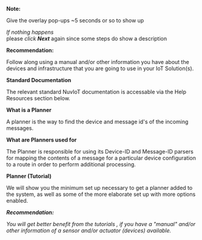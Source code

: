 **Note:**  

Give the overlay pop-ups ~5 seconds or so to show up  

_If nothing happens_  
    please _click **Next**_ again since some steps do show a description  
    
**Recommendation:**  

Follow along using a manual and/or other information you have about the devices and infrastructure that you are going to use in your IoT Solution(s).  
  
**Standard Documentation**

The relevant standard NuvIoT documentation is accessable via the Help Resources section below.

**What is a Planner**

A planner is the way to find the device and message id's of the incoming messages.  
  
**What are Planners used for**

The Planner is responsible for using its Device-ID and Message-ID parsers for mapping the contents of a message for a particular device configuration to a route in order to perform additional processing.

**Planner (Tutorial)**

We will show you the minimum set up necessary to get a planner added to the system, as well as some of the more elaborate set up with more options enabled.

**_Recommendation:_**

_You will get better benefit from the tutorials , if you have a "manual" and/or other information of a sensor and/or actuator (devices) available._